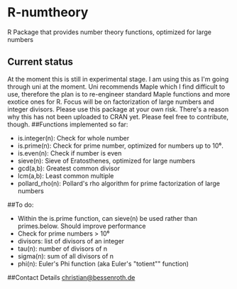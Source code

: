 # R-numtheory
R Package that provides number theory functions, optimized for large numbers
## Current status
At the moment this is still in experimental stage. I am using this as I'm going through uni at the moment. Uni recommends Maple which I find difficult to use, therefore the plan is to re-engineer standard Maple functions and more exotice ones for R. Focus will be on factorization of large numbers and integer divisors.
Please use this package at your own risk. There's a reason why this has not been uploaded to CRAN yet.
Please feel free to contribute, though.
##Functions implemented so far:
- is.integer(n): Check for whole number
- is.prime(n): Check for prime number, optimized for numbers up to 10⁶.
- is.even(n): Check if number is even
- sieve(n): Sieve of Eratosthenes, optimized for large numbers
- gcd(a,b): Greatest common divisor
- lcm(a,b): Least common multiple
- pollard_rho(n): Pollard's rho algorithm for prime factorization of large numbers

##To do:
- Within the is.prime function, can sieve(n) be used rather than primes.below. Should improve performance
- Check for prime numbers > 10⁶
- divisors: list of divisors of an integer
- tau(n): number of divisors of n
- sigma(n): sum of all divisors of n
- phi(n): Euler's Phi function (aka Euler's "totient"" function)

##Contact Details
christian@bessenroth.de
